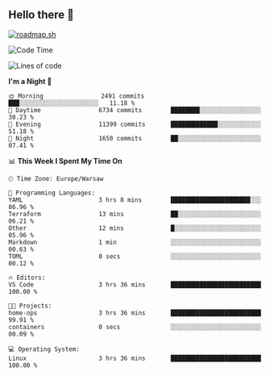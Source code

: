 ## Hello there 👋

[![roadmap.sh](https://roadmap.sh/card/wide/66979ceebf471856f5e911d3?variant=dark)](https://roadmap.sh)

<!--
**vrozaksen/vrozaksen** is a ✨ _special_ ✨ repository because its `README.md` (this file) appears on your GitHub profile.

Here are some ideas to get you started:

- 🔭 I’m currently working on ...
- 🌱 I’m currently learning ...
- 👯 I’m looking to collaborate on ...
- 🤔 I’m looking for help with ...
- 💬 Ask me about ...
- 📫 How to reach me: ...
- 😄 Pronouns: ...
- ⚡ Fun fact: ...
-->

<!--START_SECTION:waka-->
![Code Time](http://img.shields.io/badge/Code%20Time-30%20hrs%206%20mins-blue)

![Lines of code](https://img.shields.io/badge/From%20Hello%20World%20I%27ve%20Written-1.4%20million%20lines%20of%20code-blue)

**I'm a Night 🦉** 

```text
🌞 Morning                2491 commits        ███░░░░░░░░░░░░░░░░░░░░░░   11.18 % 
🌆 Daytime                6734 commits        ████████░░░░░░░░░░░░░░░░░   30.23 % 
🌃 Evening                11399 commits       █████████████░░░░░░░░░░░░   51.18 % 
🌙 Night                  1650 commits        ██░░░░░░░░░░░░░░░░░░░░░░░   07.41 % 
```


📊 **This Week I Spent My Time On** 

```text
🕑︎ Time Zone: Europe/Warsaw

💬 Programming Languages: 
YAML                     3 hrs 8 mins        ██████████████████████░░░   86.96 % 
Terraform                13 mins             ██░░░░░░░░░░░░░░░░░░░░░░░   06.21 % 
Other                    12 mins             █░░░░░░░░░░░░░░░░░░░░░░░░   05.96 % 
Markdown                 1 min               ░░░░░░░░░░░░░░░░░░░░░░░░░   00.63 % 
TOML                     0 secs              ░░░░░░░░░░░░░░░░░░░░░░░░░   00.12 % 

🔥 Editors: 
VS Code                  3 hrs 36 mins       █████████████████████████   100.00 % 

🐱‍💻 Projects: 
home-ops                 3 hrs 36 mins       █████████████████████████   99.91 % 
containers               0 secs              ░░░░░░░░░░░░░░░░░░░░░░░░░   00.09 % 

💻 Operating System: 
Linux                    3 hrs 36 mins       █████████████████████████   100.00 % 
```


<!--END_SECTION:waka-->